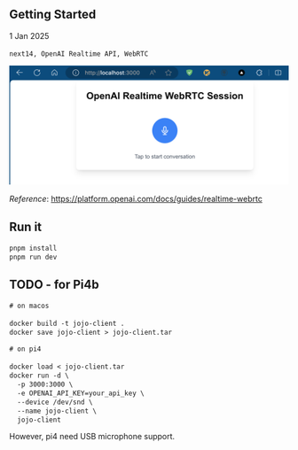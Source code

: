 ## Getting Started
1 Jan 2025

`next14, OpenAI Realtime API, WebRTC`

![Screenshot](screenshot.png)

_Reference_: https://platform.openai.com/docs/guides/realtime-webrtc

## Run it

```
pnpm install 
pnpm run dev
```


## TODO - for Pi4b
```
# on macos

docker build -t jojo-client .
docker save jojo-client > jojo-client.tar
```


```
# on pi4

docker load < jojo-client.tar
docker run -d \
  -p 3000:3000 \
  -e OPENAI_API_KEY=your_api_key \
  --device /dev/snd \
  --name jojo-client \
  jojo-client
```

However, pi4 need USB microphone support. 
